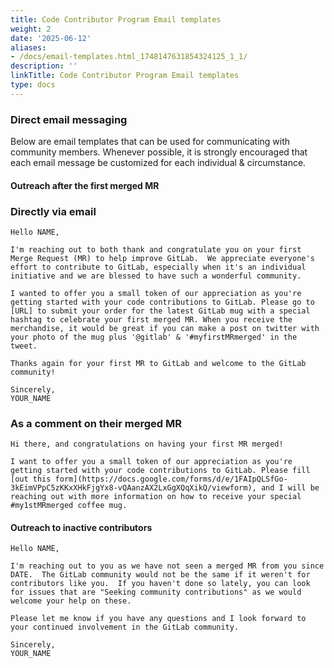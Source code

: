 ```yaml
---
title: Code Contributor Program Email templates
weight: 2
date: '2025-06-12'
aliases:
- /docs/email-templates.html_1748147631854324125_1_1/
description: ''
linkTitle: Code Contributor Program Email templates
type: docs
---
```


### Direct email messaging

Below are email templates that can be used for communicating with community members. Whenever possible, it is strongly encouraged that each email message be customized for each individual & circumstance.

#### Outreach after the first merged MR

### Directly via email

```text
Hello NAME,

I'm reaching out to both thank and congratulate you on your first Merge Request (MR) to help improve GitLab.  We appreciate everyone's effort to contribute to GitLab, especially when it's an individual initiative and we are blessed to have such a wonderful community.

I wanted to offer you a small token of our appreciation as you're getting started with your code contributions to GitLab. Please go to [URL] to submit your order for the latest GitLab mug with a special hashtag to celebrate your first merged MR. When you receive the merchandise, it would be great if you can make a post on twitter with your photo of the mug plus '@gitlab' & '#myfirstMRmerged' in the tweet.

Thanks again for your first MR to GitLab and welcome to the GitLab community!

Sincerely,
YOUR_NAME
```

### As a comment on their merged MR

```text
Hi there, and congratulations on having your first MR merged!

I want to offer you a small token of our appreciation as you're getting started with your code contributions to GitLab. Please fill [out this form](https://docs.google.com/forms/d/e/1FAIpQLSfGo-3kEimVPpC5zKKxXHkFjgYx8-vQAanzAX2LxGgXQqXikQ/viewform), and I will be reaching out with more information on how to receive your special #my1stMRmerged coffee mug.

```

#### Outreach to inactive contributors

```text
Hello NAME,

I'm reaching out to you as we have not seen a merged MR from you since DATE.  The GitLab community would not be the same if it weren't for contributors like you.  If you haven't done so lately, you can look for issues that are "Seeking community contributions" as we would welcome your help on these.

Please let me know if you have any questions and I look forward to your continued involvement in the GitLab community.

Sincerely,
YOUR_NAME
```

